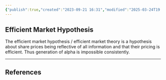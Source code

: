 ```yaml
---
{"publish":true,"created":"2023-09-21 16:31","modified":"2025-03-24T19:05:04.763+01:00","tags":["investing","finance"],"cssclasses":""}
---
```


## Efficient Market Hypothesis

The efficient market hypothesis / efficient market theory is a hypothesis about share prices being reflective of all information and that their pricing is efficient. Thus generation of alpha is impossible consistently. 






---
## References
